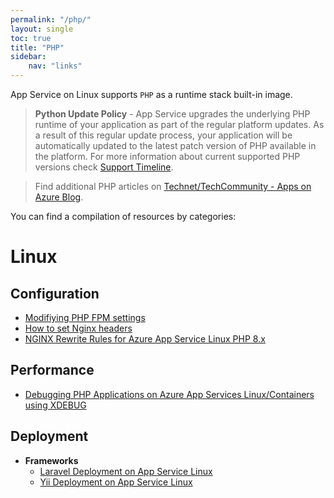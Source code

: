 ```yaml
---
permalink: "/php/"
layout: single
toc: true
title: "PHP"
sidebar: 
    nav: "links"
---
```


App Service on Linux supports `PHP` as a runtime stack built-in image.

>**Python Update Policy** - App Service upgrades the underlying PHP runtime of your application as part of the regular platform updates. As a result of this regular update process, your application will be automatically updated to the latest patch version of PHP available in the platform. For more information about current supported PHP versions check [Support Timeline](https://github.com/Azure/app-service-linux-docs/blob/master/Runtime_Support/php_support.md#support-timeline).

> Find additional PHP articles on [Technet/TechCommunity - Apps on Azure Blog](https://techcommunity.microsoft.com/t5/apps-on-azure-blog/bg-p/AppsonAzureBlog/label-name/PHP).


You can find a compilation of resources by categories:

# Linux

## Configuration
- [Modifiying PHP FPM settings](https://azureossd.github.io/2023/01/06/Modifiying-PHP-FPM-settings/index.html)
- [How to set Nginx headers](https://azureossd.github.io/2023/02/24/how-to-modify-nginx-headers/index.html)
- [NGINX Rewrite Rules for Azure App Service Linux PHP 8.x](https://azureossd.github.io/2021/09/02/php-8-rewrite-rule/index.html)

## Performance
- [Debugging PHP Applications on Azure App Services Linux/Containers using XDEBUG](https://azureossd.github.io/2020/05/05/debugging-php-application-on-azure-app-service-linux/index.html)

## Deployment
- **Frameworks**
   - [Laravel Deployment on App Service Linux](https://azureossd.github.io/2022/04/22/PHP-Laravel-deploy-on-App-Service-Linux-copy/index.html)
   - [Yii Deployment on App Service Linux](https://azureossd.github.io/2022/05/03/PHP-Yii-deploy-on-App-Service-Linux/index.html) 
